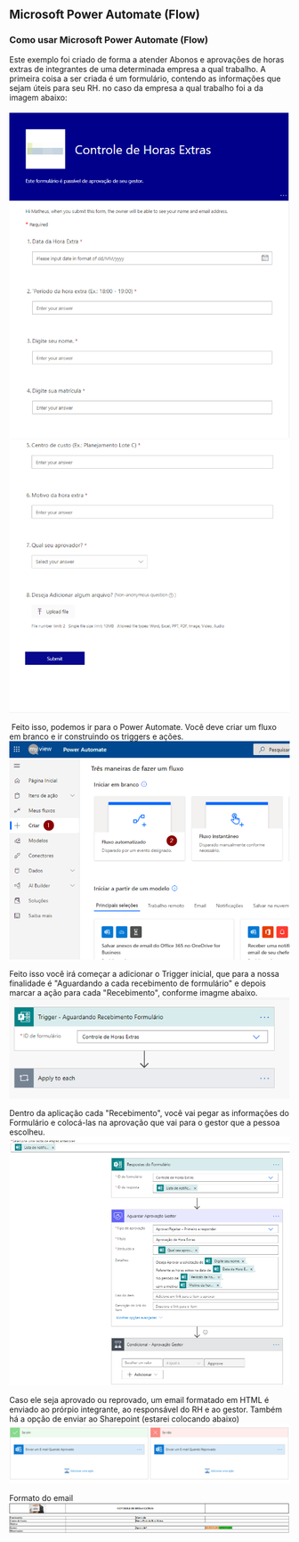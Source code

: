 ## Microsoft Power Automate (Flow)
### Como usar Microsoft Power Automate (Flow)
Este exemplo foi criado de forma a atender Abonos e aprovações de horas extras de integrantes de uma determinada empresa a qual trabalho.
A primeira coisa a ser criada é um formulário, contendo as informações que sejam úteis para seu RH. no caso da empresa a qual trabalho foi a da imagem abaixo:
####  
![](https://github.com/msoaresrocha/Microsoft-Power-Automate-Flow-/blob/main/MD/2020-12-04%2013_57_44-Microsoft%20Forms.png)
![](https://github.com/msoaresrocha/Microsoft-Power-Automate-Flow-/blob/main/MD/2020-12-04%2013_58_02-Microsoft%20Forms.png)

![]()
Feito isso, podemos ir para o Power Automate.
Você deve criar um fluxo em branco e ir construindo os triggers e ações.
![](https://github.com/msoaresrocha/Microsoft-Power-Automate-Flow-/blob/main/MD/2020-12-04%2014_24_37-Gerenciar%20seus%20fluxos%20_%20Microsoft%20Power%20Automate.png)


Feito isso você irá começar a adicionar o Trigger inicial, que para a nossa finalidade é "Aguardando a cada recebimento de formulário" e depois marcar a ação para cada "Recebimento", conforme imagme abaixo.
![](https://github.com/msoaresrocha/Microsoft-Power-Automate-Flow-/blob/main/MD/2020-12-04%2014_28_52-Editar%20o%20fluxo%20_%20Power%20Automate.png)

Dentro da aplicação cada "Recebimento", você vai pegar as informações do Formulário e colocá-las na aprovação que vai para o gestor que a pessoa escolheu.
![](https://github.com/msoaresrocha/Microsoft-Power-Automate-Flow-/blob/main/MD/2020-12-04%2014_31_59-Editar%20o%20fluxo%20_%20Power%20Automate.png)

Caso ele seja aprovado ou reprovado, um email formatado em HTML é enviado ao prórpio integrante, ao responsável do RH e ao gestor. Também há a opção de enviar ao Sharepoint (estarei colocando abaixo)
![](https://github.com/msoaresrocha/Microsoft-Power-Automate-Flow-/blob/main/MD/2020-12-04%2014_35_15-Editar%20o%20fluxo%20_%20Power%20Automate.png)

Formato do email
![](https://github.com/msoaresrocha/Microsoft-Power-Automate-Flow-/blob/main/MD/2020-12-04%2014_48_18-Window.png)
![]()
![]()
